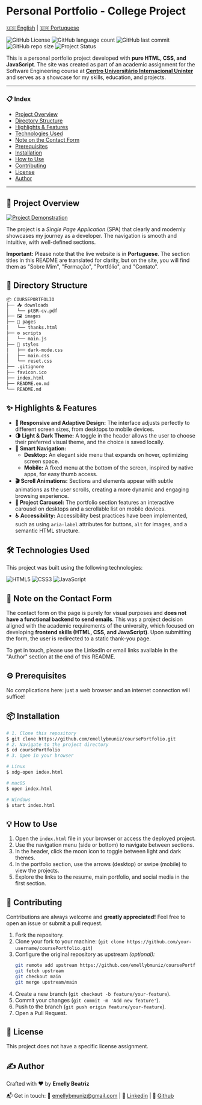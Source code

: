 # Personal Portfolio - College Project

[🇺🇸 English](./README.en.md) | [🇧🇷 Portuguese](./README.md)

![GitHub License](https://img.shields.io/github/license/emellybmuniz/coursePortfolio)
![GitHub language count](https://img.shields.io/github/languages/count/emellybmuniz/coursePortfolio)
![GitHub last commit](https://img.shields.io/github/last-commit/emellybmuniz/coursePortfolio)
![GitHub repo size](https://img.shields.io/github/repo-size/emellybmuniz/coursePortfolio)
![Project Status](https://img.shields.io/badge/Status%20-%20Completed%20-%20%234BC21E)

This is a personal portfolio project developed with **pure HTML, CSS, and JavaScript**. The site was created as part of an academic assignment for the Software Engineering course at **[Centro Universitário Internacional Uninter](https://www.uninter.com/)** and serves as a showcase for my skills, education, and projects.

---
### 📋 Index
- [Project Overview](#-project-overview)
- [Directory Structure](#-directory-structure)
- [Highlights & Features](#-highlights--features)
- [Technologies Used](#-technologies-used)
- [Note on the Contact Form](#-note-on-the-contact-form)
- [Prerequisites](#-prerequisites)
- [Installation](#-installation)
- [How to Use](#-how-to-use)
- [Contributing](#-contributing)
- [License](#-license)
- [Author](#-author)
---

## 🚀 Project Overview


[![Project Demonstration](images/project-demo.gif)](https://emellybmuniz.github.io/coursePortfolio/)

The project is a *Single Page Application* (SPA) that clearly and modernly showcases my journey as a developer. The navigation is smooth and intuitive, with well-defined sections.

**Important:** Please note that the live website is in **Portuguese**. The section titles in this README are translated for clarity, but on the site, you will find them as "Sobre Mim", "Formação", "Portfólio", and "Contato".

## 📂 Directory Structure
```bash
📦 COURSEPORTFOLIO
├── 📥 downloads
│   └── ptBR-cv.pdf
├── 🖼️ images
├── 📄 pages
│   └── thanks.html
├── ⚙️ scripts
│   └── main.js
├── 🎨 styles
│   ├── dark-mode.css
│   ├── main.css
│   └── reset.css
├── .gitignore
├── favicon.ico
├── index.html
├── README.en.md
└── README.md
```

## ✨ Highlights & Features
- **🎨 Responsive and Adaptive Design:** The interface adjusts perfectly to different screen sizes, from desktops to mobile devices.
- **🌗 Light & Dark Theme:** A toggle in the header allows the user to choose their preferred visual theme, and the choice is saved locally.
- **🧭 Smart Navigation:**
  - **Desktop:** An elegant side menu that expands on hover, optimizing screen space.
  - **Mobile:** A fixed menu at the bottom of the screen, inspired by native apps, for easy thumb access.
- **🎬 Scroll Animations:** Sections and elements appear with subtle animations as the user scrolls, creating a more dynamic and engaging browsing experience.
- **🎠 Project Carousel:** The portfolio section features an interactive carousel on desktops and a scrollable list on mobile devices.
- **♿ Accessibility:** Accessibility best practices have been implemented, such as using `aria-label` attributes for buttons, `alt` for images, and a semantic HTML structure.

## 🛠️ Technologies Used

This project was built using the following technologies:

![HTML5](https://img.shields.io/badge/html5-%23E34F26.svg?style=for-the-badge&logo=html5&logoColor=white)
![CSS3](https://img.shields.io/badge/css3-%231572B6.svg?style=for-the-badge&logo=css3&logoColor=white)
![JavaScript](https://img.shields.io/badge/javascript-%23323330.svg?style=for-the-badge&logo=javascript&logoColor=%23F7DF1E)

## 📝 Note on the Contact Form

The contact form on the page is purely for visual purposes and **does not have a functional backend to send emails**. This was a project decision aligned with the academic requirements of the university, which focused on developing **frontend skills (HTML, CSS, and JavaScript)**. Upon submitting the form, the user is redirected to a static thank-you page.

To get in touch, please use the LinkedIn or email links available in the "Author" section at the end of this README.

## ⚙️ Prerequisites

No complications here: just a web browser and an internet connection will suffice!

## 📦 Installation

```bash
# 1. Clone this repository
$ git clone https://github.com/emellybmuniz/coursePortfolio.git
# 2. Navigate to the project directory
$ cd coursePortfolio 
# 3. Open in your browser

# Linux
$ xdg-open index.html

# macOS
$ open index.html 

# Windows
$ start index.html 
```

## 💡 How to Use

1. Open the `index.html` file in your browser or access the deployed project.
2. Use the navigation menu (side or bottom) to navigate between sections.
3. In the header, click the moon icon to toggle between light and dark themes.
4. In the portfolio section, use the arrows (desktop) or swipe (mobile) to view the projects.
5. Explore the links to the resume, main portfolio, and social media in the first section.

## 🤝 Contributing

Contributions are always welcome and **greatly appreciated!** Feel free to open an issue or submit a pull request.

1. Fork the repository.
2. Clone your fork to your machine: (`git clone https://github.com/your-username/coursePortfolio.git`)
3. Configure the original repository as upstream *(optional):*
    ```bash
    git remote add upstream https://github.com/emellybmuniz/coursePortfolio.git
    git fetch upstream
    git checkout main
    git merge upstream/main
    ```
4. Create a new branch (`git checkout -b feature/your-feature`).
5. Commit your changes (`git commit -m 'Add new feature'`).
6. Push to the branch (`git push origin feature/your-feature`).
7. Open a Pull Request.

## 🔑 License

This project does not have a specific license assignment.


## ✍️ Author

Crafted with ❤️ by **Emelly Beatriz**

📬 Get in touch:
📧 emellybmuniz@gmail.com |
💼 [Linkedin](https://www.linkedin.com/in/emellybmuniz) |
🐙 [Github](https://github.com/emellybmuniz)
